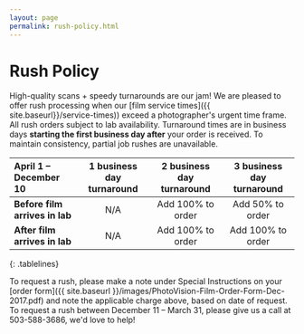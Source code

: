 ```yaml
---
layout: page
permalink: rush-policy.html
---
```

<style>
.tablelines th {
    border-bottom: 2px solid black;
    padding: .3em 1em .3em 1em;
}
.tablelines td {
    border-bottom: 1px solid black;
    padding: .3em 1em .3em 1em;
}
.tablelines tr:last-child td {
    border: none;
}
ol, ul {
    padding-left: 3em;
}
p {
    margin-bottom: 0;
}
.entry h1 {
    border-bottom: 1px solid #ccc;
    color: #757575;
    font-size: 2.8em;
    font-weight: 300;
}
.entry h2 {
    font-size: 1.5em;
    font-weight: 300;
    color: #757575;
}
</style>

# Rush Policy

High-quality scans + speedy turnarounds are our jam! We are pleased to offer rush processing when our [film service times]({{ site.baseurl}}/service-times)) exceed a photographer's urgent time frame. All rush orders subject to lab availability. Turnaround times are in business days **starting the first business day after** your order is received. To maintain consistency, partial job rushes are unavailable.


| **April 1 – December 10** | **1 business day turnaround** | **2 business day turnaround** | **3 business day turnaround** |
| :--- | :---: | :---: | :---: |
| **Before film arrives in lab** |	N/A	| Add 100% to order | Add 50% to order |
| **After film arrives in lab** | N/A | Add 100% to order | Add 100% to order |
{: .tablelines}

To request a rush, please make a note under Special Instructions on your [order form]({{ site.baseurl }}/images/PhotoVision-Film-Order-Form-Dec-2017.pdf) and note the applicable charge above, based on date of request. To request a rush between December 11 – March 31, please give us a call at 503-588-3686, we'd love to help!


